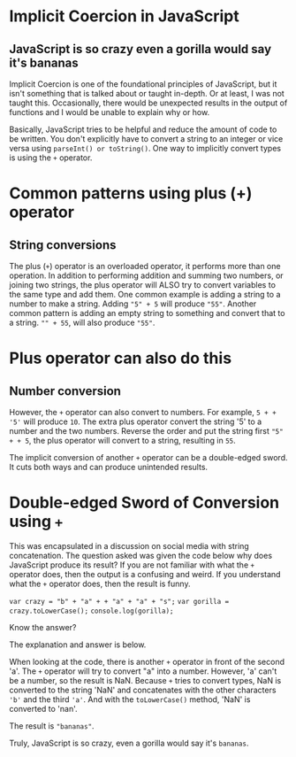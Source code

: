 # Implicit Coercion in JavaScript

## JavaScript is so crazy even a gorilla would say it's bananas

Implicit Coercion is one of the foundational principles of JavaScript, but it isn't something that is talked about or taught in-depth. Or at least, I was not taught this. Occasionally, there would be unexpected results in the output of functions and I would be unable to explain why or how. 

Basically, JavaScript tries to be helpful and reduce the amount of code to be written. You don't explicitly have to convert a string to an integer or vice versa using `parseInt() or toString()`. One way to implicitly convert types is using the  `+` operator. 

# Common patterns using plus (+) operator
## String conversions

The plus (`+`) operator is an overloaded operator, it performs more than one operation. In addition to performing addition and summing two numbers, or joining two strings, the plus operator will ALSO try to convert variables to the same type and add them. One common example is adding a string to a number to make a string. Adding `"5" + 5` will produce `"55"`. Another common pattern is adding an empty string to something and convert that to a string. `"" + 55`, will also produce `"55"`. 

# Plus operator can also do this
## Number conversion

However, the `+` operator can also convert to numbers. For example, `5 + + '5'` will produce `10`. The extra plus operator convert the string '5' to a number and the two numbers. Reverse the order and put the string first `"5" + + 5`, the plus operator will convert to a string, resulting in `55`. 

The implicit conversion of another `+` operator can be a double-edged sword. It cuts both ways and can produce unintended results.

# Double-edged Sword of Conversion using `+`

This was encapsulated in a discussion on social media with string concatenation. The question asked was given the code below why does JavaScript produce its result?  If you are not familiar with what the `+` operator does, then the output is a confusing and weird. If you understand what the `+` operator does, then the result is funny.

`var crazy = "b" + "a" + + "a" + "a" + "s";`
`var gorilla = crazy.toLowerCase();`
`console.log(gorilla);`

Know the answer? 

The explanation and answer is below.

When looking at the code, there is another `+` operator in front of the second 'a'. The `+` operator will try to convert "a" into a number. However, 'a' can't be a number, so the result is NaN. Because `+` tries to convert types, NaN is converted to the string 'NaN' and concatenates with the other characters `'b'` and the third `'a'`. And with the `toLowerCase()` method, 'NaN' is converted to 'nan'.

The result is `"bananas"`.

Truly, JavaScript is so crazy, even a gorilla would say it's `bananas`. 
